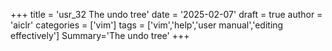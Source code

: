 +++
title = 'usr_32 The undo tree'
date = '2025-02-07'
draft = true
author = 'aiclr'
categories = ['vim']
tags = ['vim','help','user manual','editing effectively']
Summary='The undo tree'
+++